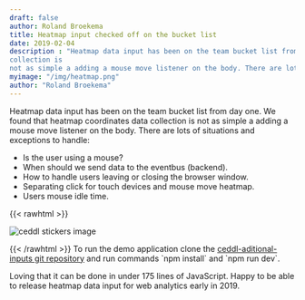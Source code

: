 ```yaml
---
draft: false
author: Roland Broekema
title: Heatmap input checked off on the bucket list
date: 2019-02-04
description : "Heatmap data input has been on the team bucket list from day one. We found that heatmap coordinates data
collection is
not as simple a adding a mouse move listener on the body. There are lots of situations and exceptions to handle."
myimage: "/img/heatmap.png"
author: "Roland Broekema"
---
```


Heatmap data input has been on the team bucket list from day one. We found that heatmap coordinates data collection is
not as simple a adding a mouse move listener on the body. There are lots of situations and exceptions to handle:

* Is the user using a mouse?
* When should we send data to the eventbus (backend).
* How to handle users leaving or closing the browser window.
* Separating click for touch devices and mouse move heatmap.
* Users mouse idle time.

{{< rawhtml >}}
<p><img src="/img/heatmap.png" alt="ceddl stickers image"></p>
{{< /rawhtml >}}
To run the demo application clone the <a href="https://github.com/ceddl/ceddl-aditional-inputs">ceddl-aditional-inputs
git repository</a> and run commands `npm install` and `npm run dev`.

Loving that it can be done in under 175 lines of JavaScript. Happy to be able to release heatmap data input for web
analytics early in 2019.
